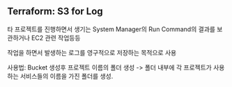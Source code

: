 ## Terraform: S3 for Log

타 프로젝트를 진행하면서 생기는 System Manager의 Run Command의 결과를 보관하거나 EC2 관련 작업등등

작업을 하면서 발생하는 로그를 영구적으로 저장하는 목적으로 사용

사용법: Bucket 생성후 프로젝트 이름의 폴더 생성 -> 폴더 내부에 각 프로젝트가 사용하는 서비스들의 이름을 가진 폴더를 생성.